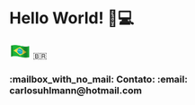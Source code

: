 <h1>
  Hello World!
  🤘💻
</h1>  

<img style="margin: 0 auto" alt="Brazil!" src="https://github.com/carlosuhlmann/carlosuhlmann/blob/master/brazil.gif" height="25"> :brazil:
  
<h3>
  :mailbox_with_no_mail: Contato:
</h3:
<h4>
  :email: carlosuhlmann@hotmail.com
</h4>



<!---
## GitHub Status:
![github stats](https://github-readme-stats.vercel.app/api?username=carlosuhlmann&show_icons=true)
## Top Languages Card:
[![Top Langs](https://github-readme-stats.vercel.app/api/top-langs/?username=carlosuhlmann)](https://github.com/carlosuhlmann/github-readme-stats)
-->






